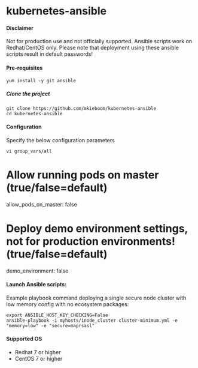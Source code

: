 # kubernetes-ansible

#### Disclaimer
Not for production use and not officially supported.
Ansible scripts work on Redhat/CentOS only.
Please note that deployment using these ansible scripts result in default passwords!

#### Pre-requisites
```
yum install -y git ansible
```

##### Clone the project
```
git clone https://github.com/mkieboom/kubernetes-ansible
cd kubernetes-ansible
```

#### Configuration
Specify the below configuration parameters
```
vi group_vars/all
```

# Allow running pods on master (true/false=default)
allow_pods_on_master: false

# Deploy demo environment settings, not for production environments! (true/false=default)
demo_environment: false



#### Launch Ansible scripts:
Example playbook command deploying a single secure node cluster with low memory config with no ecosystem packages:
```
export ANSIBLE_HOST_KEY_CHECKING=False
ansible-playbook -i myhosts/1node_cluster cluster-minimum.yml -e "memory=low" -e "secure=maprsasl"
```


#### Supported OS

* Redhat 7 or higher
* CentOS 7 or higher

